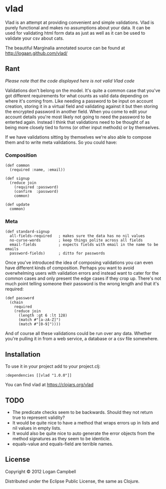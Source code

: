 # vlad

Vlad is an attempt at providing convenient and simple validations. Vlad is
purely functional and makes no assumptions about your data. It can be used for
validating html form data as just as well as it can be used to validate your
csv about cats.

The beautiful Marginalia annotated source can be found at
http://logaan.github.com/vlad/

## Rant

*Please note that the code displayed here is not valid Vlad code*

Validations don't belong on the model. It's quite a common case that you've got
different requirements for what counts as valid data depending on where it's
coming from. Like needing a password to be input on account creation, storing
it in a virtual field and validating against it but then storing the encrypted
password in another field. When you come to edit your account details you're
most likely not going to need the password to be enterted again. Instead I
think that validations need to be thought of as being more closely tied to
forms (or other input methods) or by themselves.

If we have validations sitting by themselves we're also able to compose them
and to write meta validations. So you could have:

### Composition

    (def common
      (required :name, :email))

    (def signup
      (reduce join
        (required :password)
        (confirm  :password)
        common)

    (def update
      common)

### Meta

    (def standard-signup
      all-fields-required   ; makes sure the data has no nil values
      no-curse-words        ; keep things polite across all fields
      email-fields          ; expects fields with email in the name to be emails
      password-fields)      ; ditto for passwords

Once you've introduced the idea of composing validations you can even have
different kinds of composition. Perhaps you want to avoid overwhelming users
with validation errors and instead want to cater for the common cases and only
present the edge cases if they crop up. There's not much point telling someone
their password is the wrong length and that it's required:

    (def password
      (chain
        required
        (reduce join
          (length :gt 6 :lt 128)
          (match #"[a-zA-Z]")
          (match #"[0-9]"))))

And of course all these validations could be run over any data. Whether you're
pulling it in from a web service, a database or a csv file somewhere.

## Installation

To use it in your project add to your project.clj:

    :dependencies [[vlad "1.0.0"]]

You can find vlad at https://clojars.org/vlad

## TODO

* The predicate checks seem to be backwards. Should they not return true to
  represent validity?
* It would be quite nice to have a method that wraps errors up in lists and
  nil values in empty lists.
* It would also be quite nice to auto generate the error objects from the
  method signatures as they seem to be identicle. 
* equals-value and equals-field are terrible names.

## License

Copyright © 2012 Logan Campbell

Distributed under the Eclipse Public License, the same as Clojure.
